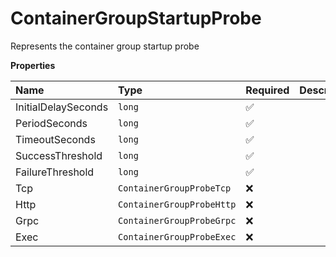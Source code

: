 # ContainerGroupStartupProbe

Represents the container group startup probe

**Properties**

| Name                | Type                      | Required | Description |
| :------------------ | :------------------------ | :------- | :---------- |
| InitialDelaySeconds | `long`                    | ✅       |             |
| PeriodSeconds       | `long`                    | ✅       |             |
| TimeoutSeconds      | `long`                    | ✅       |             |
| SuccessThreshold    | `long`                    | ✅       |             |
| FailureThreshold    | `long`                    | ✅       |             |
| Tcp                 | `ContainerGroupProbeTcp`  | ❌       |             |
| Http                | `ContainerGroupProbeHttp` | ❌       |             |
| Grpc                | `ContainerGroupProbeGrpc` | ❌       |             |
| Exec                | `ContainerGroupProbeExec` | ❌       |             |
